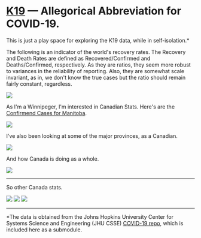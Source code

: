 # <a href="https://en.wikipedia.org/wiki/Soviet_submarine_K-19">K19</a> &mdash; Allegorical Abbreviation for COVID-19.

This is just a play space for exploring the K19 data, while in self-isolation.*

The following is an indicator of the world's recovery rates. The Recovery and Death Rates are defined as Recovered/Confirmed and Deaths/Confirmed, respectively. As they are ratios, they seem more robust to variances in the reliability of reporting. Also, they are somewhat scale invariant, as in, we don't know the true cases but the ratio should remain fairly constant, regardless.

<img src="https://github.com/rubiculite/K19/blob/master/plts/K19_World_Outcome_Rates.png">

As I'm a Winnipeger, I'm interested in Canadian Stats. Here's are the <a href="https://www.gov.mb.ca/covid19/index.html">Confirmend Cases for Manitoba</a>.

<img src="https://github.com/rubiculite/K19/blob/master/plts/K19_Manitoba_Confirmed.png">

I've also been looking at some of the major provinces, as a Canadian.

<img src="https://github.com/rubiculite/K19/blob/master/plts/K19_Major_Canada_Province_Stats.png">

And how Canada is doing as a whole.

<img src="https://github.com/rubiculite/K19/blob/master/plts/K19_Canada_Stats.png">


---

So other Canada stats.

<img src="https://github.com/rubiculite/K19/blob/master/plts/K19_Quebec_Confirmed.png">

<img src="https://github.com/rubiculite/K19/blob/master/plts/K19_Ontario_Confirmed.png">

<img src="https://github.com/rubiculite/K19/blob/master/plts/K19_British_Columbia_Confirmed.png">


---

*The data is obtained from the Johns Hopkins University Center for Systems Science and Engineering (JHU CSSE) <a href="https://github.com/CSSEGISandData/COVID-19">COVID-19 repo</a>, which is included here as a submodule.
